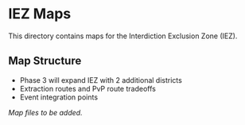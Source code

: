 # IEZ Maps

This directory contains maps for the Interdiction Exclusion Zone (IEZ).

## Map Structure
- Phase 3 will expand IEZ with 2 additional districts
- Extraction routes and PvP route tradeoffs
- Event integration points

*Map files to be added.*